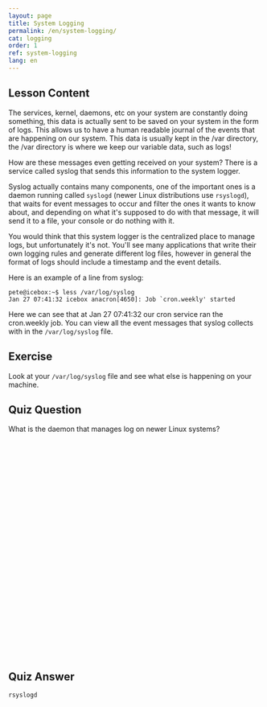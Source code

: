 ```yaml
---
layout: page
title: System Logging
permalink: /en/system-logging/
cat: logging
order: 1
ref: system-logging
lang: en
---
```


## Lesson Content

The services, kernel, daemons, etc on your system are constantly doing something, this data is actually sent to be saved on your system in the form of logs. This allows us to have a human readable journal of the events that are happening on our system. This data is usually kept in the /var directory, the /var directory is where we keep our variable data, such as logs!

How are these messages even getting received on your system? There is a service called syslog that sends this information to the system logger. 

Syslog actually contains many components, one of the important ones is a daemon running called `syslogd` (newer Linux distributions use `rsyslogd`), that waits for event messages to occur and filter the ones it wants to know about, and depending on what it's supposed to do with that message, it will send it to a file, your console or do nothing with it.

You would think that this system logger is the centralized place to manage logs, but unfortunately it's not. You'll see many applications that write their own logging rules and generate different log files, however in general the format of logs should include a timestamp and the event details. 

Here is an example of a line from syslog:

```
pete@icebox:~$ less /var/log/syslog
Jan 27 07:41:32 icebox anacron[4650]: Job `cron.weekly' started
```

Here we can see that at Jan 27 07:41:32 our cron service ran the cron.weekly job. You can view all the event messages that syslog collects with in the `/var/log/syslog` file.

## Exercise

Look at your `/var/log/syslog` file and see what else is happening on your machine.

## Quiz Question

What is the daemon that manages log on newer Linux systems?  
<br /><br /><br /><br /><br /><br /><br /><br /><br /><br /><br /><br /><br /><br /><br /><br /><br /><br /><br /><br /><br /><br /><br /><br /><br /><br /> 
## Quiz Answer

`rsyslogd`
